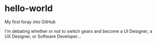 # hello-world
My first foray into GitHub

I'm debating whether or not to switch gears and become a UI Designer, a UX Designer, or Software Developer...

